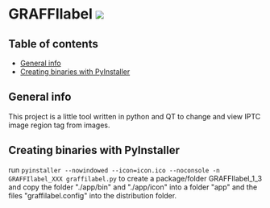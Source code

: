 # GRAFFIlabel  ![ ](icon.ico)

## Table of contents
* [General info](#general-info)
* [Creating binaries with PyInstaller](#create_binary)


## General info
This project is a little tool written in python and QT to change and view IPTC image region tag from images.
		
## Creating binaries with PyInstaller
run ```pyinstaller --nowindowed --icon=icon.ico --noconsole -n GRAFFIlabel_XXX graffilabel.py``` to create a package/folder GRAFFIlabel_1_3 and copy the folder "./app/bin" and "./app/icon" into a folder "app" and the files "graffilabel.config" into the distribution folder.